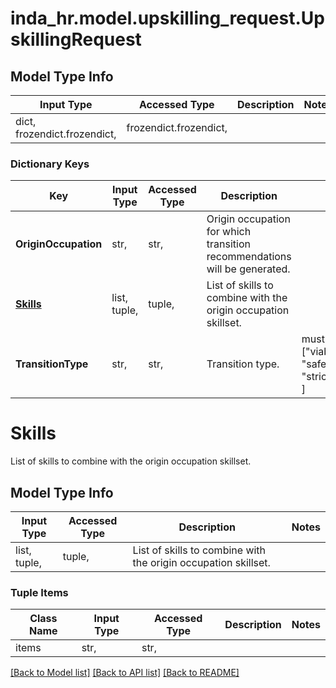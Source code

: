 # inda_hr.model.upskilling_request.UpskillingRequest

## Model Type Info
Input Type | Accessed Type | Description | Notes
------------ | ------------- | ------------- | -------------
dict, frozendict.frozendict,  | frozendict.frozendict,  |  | 

### Dictionary Keys
Key | Input Type | Accessed Type | Description | Notes
------------ | ------------- | ------------- | ------------- | -------------
**OriginOccupation** | str,  | str,  | Origin occupation for which transition recommendations will be generated. | 
**[Skills](#Skills)** | list, tuple,  | tuple,  | List of skills to combine with the origin occupation skillset. | 
**TransitionType** | str,  | str,  | Transition type. | must be one of ["viable", "desirable", "safe_desirable", "strictly_safe_desirable", ] 

# Skills

List of skills to combine with the origin occupation skillset.

## Model Type Info
Input Type | Accessed Type | Description | Notes
------------ | ------------- | ------------- | -------------
list, tuple,  | tuple,  | List of skills to combine with the origin occupation skillset. | 

### Tuple Items
Class Name | Input Type | Accessed Type | Description | Notes
------------- | ------------- | ------------- | ------------- | -------------
items | str,  | str,  |  | 

[[Back to Model list]](../../README.md#documentation-for-models) [[Back to API list]](../../README.md#documentation-for-api-endpoints) [[Back to README]](../../README.md)

